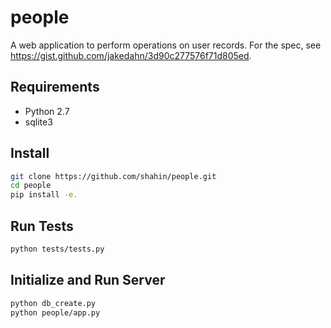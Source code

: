 # people

A web application to perform operations on user records. For the spec, see https://gist.github.com/jakedahn/3d90c277576f71d805ed.

## Requirements

* Python 2.7
* sqlite3

## Install

```bash
git clone https://github.com/shahin/people.git
cd people
pip install -e.
```

## Run Tests

```bash
python tests/tests.py
```

## Initialize and Run Server

```bash
python db_create.py
python people/app.py
```
